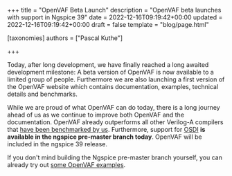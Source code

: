 +++
title = "OpenVAF Beta Launch"
description = "OpenVAF beta launches with support in Ngspice 39"
date = 2022-12-16T09:19:42+00:00
updated = 2022-12-16T09:19:42+00:00
draft = false
template = "blog/page.html"

[taxonomies]
authors = ["Pascal Kuthe"]

+++

Today, after long development, we have finally reached a long awaited development milestone:
A beta version of OpenVAF is now available to a limited group of people. 
Furthermore we are also launching a first version of the OpenVAF website which contains documentation,
examples, technical details and benchmarks.

While we are proud of what OpenVAF can do today, there is a long journey ahead of us as we continue to improve both OpenVAF and the documentation.
OpenVAF already outperforms all other Verilog-A compilers that [have been benchmarked by us](../../docs/details/performance). 
Furthermore, support for [OSDI](../../docs/details/osdi) **is available in the ngspice pre-master branch today**.
OpenVAF will be included in the ngspice 39 release. 

If you don't mind building the Ngspice pre-master branch yourself, you can already try out [some OpenVAF examples](../../docs/getting-started/examples).

